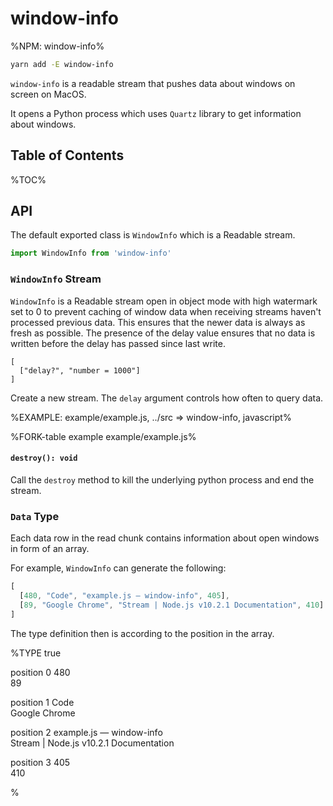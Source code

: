 # window-info

%NPM: window-info%

<!-- [![npm version](https://badge.fury.io/js/window-info.svg)](https://badge.fury.io/js/window-info) -->

```bash
yarn add -E window-info
```

`window-info` is a readable stream that pushes data about windows on screen on MacOS.

It opens a Python process which uses `Quartz` library to get information about windows.

## Table of Contents

%TOC%

## API

The default exported class is `WindowInfo` which is a Readable stream.

```js
import WindowInfo from 'window-info'
```

### `WindowInfo` Stream

`WindowInfo` is a Readable stream open in object mode with high watermark set to 0 to prevent caching of window data when receiving streams haven't processed previous data. This ensures that the newer data is always as fresh as possible. The presence of the delay value ensures that no data is written before the delay has passed since last write.


```#### constructor => WindowInfo
[
  ["delay?", "number = 1000"]
]
```

Create a new stream. The `delay` argument controls how often to query data.

%EXAMPLE: example/example.js, ../src => window-info, javascript%

%FORK-table example example/example.js%

<!--
```sh
[ [ 40, 'SystemUIServer', 'AppleClockExtra', 416 ],
  [ 20, 'Little Snitch Agent', 'Item-0', 348 ],
  [ 112, 'Creative Cloud', 'Item-0', 672 ],
  [ 107, 'Tunnelblick', 'Item-0', 1285 ],
  [ 99, 'Avira', 'Item-0', 677 ],
  [ 92, 'PostgresMenuHelper', 'Item-0', 694 ],
  [ 28, 'SystemUIServer', 'AppleBluetoothExtra', 416 ],
  [ 32, 'SystemUIServer', 'AirPortExtra', 416 ],
  [ 36, 'SystemUIServer', 'AppleTextInputExtra', 416 ],
  [ 44, 'SystemUIServer', 'AppleUser', 416 ],
  [ 51, 'Spotlight', 'Item-0', 421 ],
  [ 25, 'SystemUIServer', 'Siri', 416 ],
  [ 23, 'SystemUIServer', 'NotificationCenter', 416 ],
  [ 3, 'Window Server', 'Menubar', 219 ],
  [ 480, 'Code', 'example.js — window-info', 405 ],
  [ 127, 'Code', 'launch.json — appshot', 405 ],
  [ 86, 'Code', 'meta.jsx — koa2-jsx', 405 ],
  [ 89,
    'Google Chrome',
    'Stream | Node.js v10.2.1 Documentation',
    410 ],
  [ 465, 'Finder', 'expected-cloned', 417 ],
  [ 78, 'iTerm', '1. bash', 413 ],
  [ 4, 'Window Server', 'Backstop Menubar', 219 ],
  [ 66, 'Finder', '', 417 ],
  [ 49, 'Dock', 'Desktop Picture - Sierra 2.jpg', 415 ],
  [ 2, 'Window Server', 'Desktop', 219 ] ]
``` -->

#### `destroy(): void`

Call the `destroy` method to kill the underlying python process and end the stream.

### `Data` Type

Each data row in the read chunk contains information about open windows in form of an array.

For example, `WindowInfo` can generate the following:

```js
[
  [480, "Code", "example.js — window-info", 405],
  [89, "Google Chrome", "Stream | Node.js v10.2.1 Documentation", 410]
]
```

The type definition then is according to the position in the array.

%TYPE true
<p name="winid" type="number" required>
  <d>position 0</d>
  <e>480<br/>89</e>
</p>
<p name="App Name" type="string" required>
  <d>position 1</d>
  <e>Code<br/>Google Chrome</e>
</p>
<p name="Window Title" type="string" required>
  <d>position 2</d>
  <e>example.js — window-info<br/>Stream | Node.js v10.2.1 Documentation</e>
</p>
<p name="pid" type="number" required>
  <d>position 3</d>
  <e>405<br>410</e>
</p>
%
